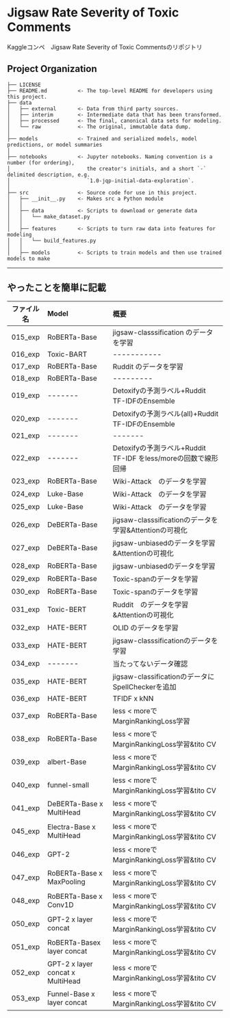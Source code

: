 Jigsaw Rate Severity of Toxic Comments
==============================

Kaggleコンペ　Jigsaw Rate Severity of Toxic Commentsのリポジトリ

Project Organization
------------

    ├── LICENSE
    ├── README.md          <- The top-level README for developers using this project.
    ├── data
    │   ├── external       <- Data from third party sources.
    │   ├── interim        <- Intermediate data that has been transformed.
    │   ├── processed      <- The final, canonical data sets for modeling.
    │   └── raw            <- The original, immutable data dump.
    │
    ├── models             <- Trained and serialized models, model predictions, or model summaries
    │
    ├── notebooks          <- Jupyter notebooks. Naming convention is a number (for ordering),
    │                         the creator's initials, and a short `-` delimited description, e.g.
    │                         `1.0-jqp-initial-data-exploration`.
    │
    ├── src                <- Source code for use in this project.
    │   ├── __init__.py    <- Makes src a Python module
    │   │
    │   ├── data           <- Scripts to download or generate data
    │   │   └── make_dataset.py
    │   │
    │   ├── features       <- Scripts to turn raw data into features for modeling
    │   │   └── build_features.py
    │   │
    │   ├── models         <- Scripts to train models and then use trained models to make


--------

## やったことを簡単に記載
|ファイル名|Model|概要|
|:-----:|:-----|:-----|
|015_exp|RoBERTa-Base|jigsaw-classsification のデータを学習|
|016_exp|Toxic-BART|-----------|
|017_exp|RoBERTa-Base|Ruddit のデータを学習|
|018_exp|RoBERTa-Base|---------|
|019_exp|-------|Detoxifyの予測ラベル+Ruddit TF-IDFのEnsemble|
|020_exp|-------|Detoxifyの予測ラベル(all)+Ruddit TF-IDFのEnsemble|
|021_exp|-------|-------|
|022_exp|-------|Detoxifyの予測ラベル+Ruddit TF-IDF をless/moreの回数で線形回帰|
|023_exp|RoBERTa-Base|Wiki-Attack　のデータを学習|
|024_exp|Luke-Base|Wiki-Attack　のデータを学習|
|025_exp|Luke-Base|Wiki-Attack　のデータを学習|
|026_exp|DeBERTa-Base|jigsaw-classsificationのデータを学習&Attentionの可視化|
|027_exp|DeBERTa-Base|jigsaw-unbiasedのデータを学習&Attentionの可視化|
|028_exp|RoBERTa-Base|jigsaw-unbiasedのデータを学習|
|029_exp|RoBERTa-Base|Toxic-spanのデータを学習|
|030_exp|RoBERTa-Base|Toxic-spanのデータを学習|
|031_exp|Toxic-BERT|Ruddit　のデータを学習&Attentionの可視化|
|032_exp|HATE-BERT|OLID のデータを学習|
|033_exp|HATE-BERT|jigsaw-classsificationのデータを学習|
|034_exp|-------|当たってないデータ確認|
|035_exp|HATE-BERT|jigsaw-classificationのデータにSpellCheckerを追加|
|036_exp|HATE-BERT|TFIDF x kNN|
|037_exp|RoBERTa-Base|less < moreでMarginRankingLoss学習|
|038_exp|RoBERTa-Base|less < moreでMarginRankingLoss学習&tito CV|
|039_exp|albert-Base|less < moreでMarginRankingLoss学習&tito CV|
|040_exp|funnel-small|less < moreでMarginRankingLoss学習&tito CV|
|041_exp|DeBERTa-Base x MultiHead|less < moreでMarginRankingLoss学習&tito CV|
|045_exp|Electra-Base x MultiHead|less < moreでMarginRankingLoss学習&tito CV|
|046_exp|GPT-2|less < moreでMarginRankingLoss学習&tito CV|
|047_exp|RoBERTa-Base x MaxPooling|less < moreでMarginRankingLoss学習&tito CV|
|048_exp|RoBERTa-Base x Conv1D|less < moreでMarginRankingLoss学習&tito CV|
|050_exp|GPT-2 x layer concat|less < moreでMarginRankingLoss学習&tito CV|
|051_exp|RoBERTa-Basex layer concat|less < moreでMarginRankingLoss学習&tito CV|
|052_exp|GPT-2 x layer concat x MultiHead|less < moreでMarginRankingLoss学習&tito CV|
|053_exp|Funnel-Base x layer concat|less < moreでMarginRankingLoss学習&tito CV|